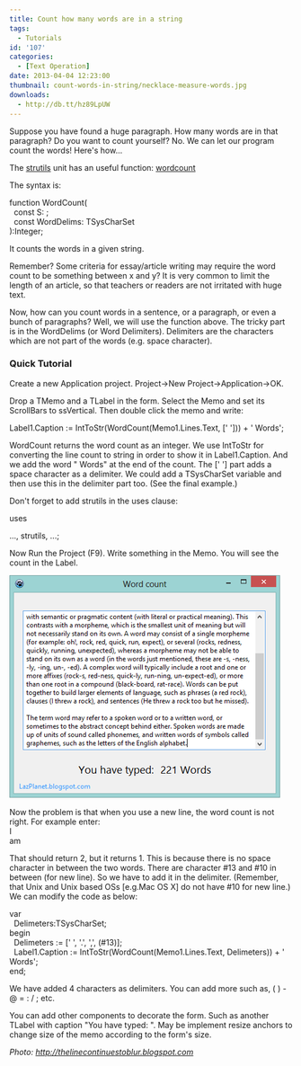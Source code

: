 ```yaml
---
title: Count how many words are in a string
tags:
  - Tutorials
id: '107'
categories:
  - [Text Operation]
date: 2013-04-04 12:23:00
thumbnail: count-words-in-string/necklace-measure-words.jpg
downloads:
  - http://db.tt/hz89LpUW
---
```


Suppose you have found a huge paragraph. How many words are in that paragraph? Do you want to count yourself? No. We can let our program count the words! Here's how...
<!-- more -->
  
  
The [strutils](http://www.freepascal.org/docs-html/rtl/strutils/index-5.html) unit has an useful function: [wordcount](http://www.freepascal.org/docs-html/rtl/strutils/wordcount.html)  
  
The syntax is:  

function WordCount(  
  const S: ;  
  const WordDelims: TSysCharSet  
):Integer;

  
It counts the words in a given string.  
  
Remember? Some criteria for essay/article writing may require the word count to be something between x and y? It is very common to limit the length of an article, so that teachers or readers are not irritated with huge text.  
  
Now, how can you count words in a sentence, or a paragraph, or even a bunch of paragraphs? Well, we will use the function above. The tricky part is in the WordDelims (or Word Delimiters). Delimiters are the characters which are not part of the words (e.g. space character).  
  

### Quick Tutorial

Create a new Application project. Project->New Project->Application->OK.  
  
Drop a TMemo and a TLabel in the form. Select the Memo and set its ScrollBars to ssVertical. Then double click the memo and write:  

Label1.Caption := IntToStr(WordCount(Memo1.Lines.Text, \[' '\])) + ' Words';

  
WordCount returns the word count as an integer. We use IntToStr for converting the line count to string in order to show it in Label1.Caption. And we add the word " Words" at the end of the count. The \[' '\] part adds a space character as a delimiter. We could add a TSysCharSet variable and then use this in the delimiter part too. (See the final example.)  
  
Don't forget to add strutils in the uses clause:  

uses  
  
..., strutils, ...;

  
Now Run the Project (F9). Write something in the Memo. You will see the count in the Label.  
  

![](count-words-in-string/wordcount-1.gif)

  
  
Now the problem is that when you use a new line, the word count is not right. For example enter:  
I  
am  
  
That should return 2, but it returns 1. This is because there is no space character in between the two words. There are character #13 and #10 in between (for new line). So we have to add it in the delimiter. (Remember, that Unix and Unix based OSs \[e.g.Mac OS X\] do not have #10 for new line.) We can modify the code as below:  
  

var  
  Delimeters:TSysCharSet;  
begin  
  Delimeters := \[' ', '.', ',', (#13)\];  
  Label1.Caption := IntToStr(WordCount(Memo1.Lines.Text, Delimeters)) + ' Words';  
end; 

  
We have added 4 characters as delimiters. You can add more such as, ( ) - @ = : / ; etc.  
  
You can add other components to decorate the form. Such as another TLabel with caption "You have typed: ". May be implement resize anchors to change size of the memo according to the form's size.  

_Photo: http://thelinecontinuestoblur.blogspot.com_
